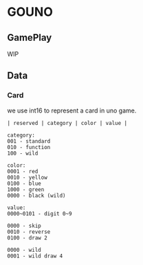 GOUNO
=====

GamePlay
--------

WIP

Data
----

### Card ###

we use int16 to represent a card in uno game.  

```plain
| reserved | category | color | value |

category:
001 - standard
010 - function
100 - wild

color:
0001 - red
0010 - yellow
0100 - blue
1000 - green
0000 - black (wild)

value:
0000~0101 - digit 0~9

0000 - skip
0010 - reverse
0100 - draw 2

0000 - wild
0001 - wild draw 4
```
